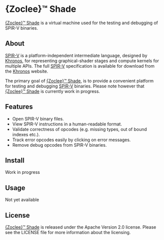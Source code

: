 # {Zoclee}™ Shade

[{Zoclee}™ Shade](http://www.zoclee.com/shade) is a virtual machine used for the testing and debugging of SPIR-V binaries. 

## About

[SPIR-V](http://www.khronos.org/registry/spir-v/) is a platform-independent intermediate language, designed by [Khronos](http://www.khronos.org), for representing graphical-shader stages and compute kernels for multiple APIs. The full [SPIR-V](http://www.khronos.org/registry/spir-v/) specification is available for download from the [Khronos](http://www.khronos.org) website.

The primary goal of [{Zoclee}™ Shade](http://www.zoclee.com/shade), is to provide a convenient platform for testing and debugging [SPIR-V](http://www.khronos.org/registry/spir-v/) binaries. Please note however that [{Zoclee}™ Shade](http://www.zoclee.com/shade) is currently work in progress.

## Features

* Open SPIR-V binary files.
* View SPIR-V instructions in a human-readable format.
* Validate correctness of opcodes (e.g. missing types, out of bound indexes etc.).
* Track error opcodes easily by clicking on error messages. 
* Remove debug opcodes from SPIR-V binaries.

## Install

Work in progress

## Usage

Not yet available

## License

[{Zoclee}™ Shade](http://www.zoclee.com/shade) is released under the Apache Version 2.0 license. Please see the LICENSE file for more information about the licensing.
